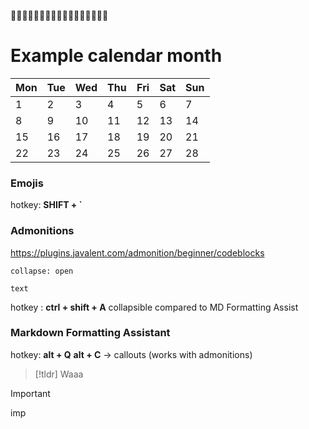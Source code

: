 🚧🚧🚧🚧🚧🚧🚧🚧🚧🚧🚧🚧🚧🚧🚧🚧🚧
# Example calendar month

| Mon | Tue | Wed | Thu | Fri | Sat | Sun |
|-----|-----|-----|-----|-----|-----|-----|
|  1  |  2  |  3  |  4  |  5  |  6  |  7  |
|  8  |  9  | 10  | 11  | 12  | 13  | 14  |
| 15  | 16  | 17  | 18  | 19  | 20  | 21  |
| 22  | 23  | 24  | 25  | 26  | 27  | 28  |
### Emojis
hotkey: **SHIFT + \`** 

### Admonitions
https://plugins.javalent.com/admonition/beginner/codeblocks
```ad-important
collapse: open

text
```
hotkey : **ctrl + shift + A**
collapsible compared to MD Formatting Assist

### Markdown Formatting Assistant
hotkey: 
**alt + Q** 
**alt + C** -> callouts (works with admonitions)

> [!tldr] 
>Waaa

> [!important] 
> imp 

